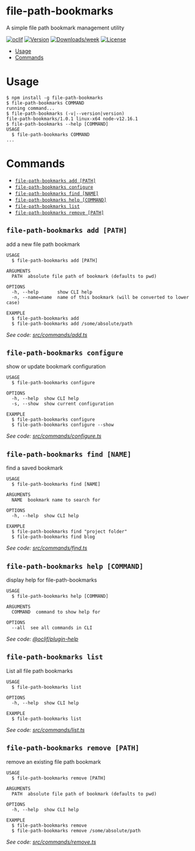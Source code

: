 file-path-bookmarks
=============================

A simple file path bookmark management utility

[![oclif](https://img.shields.io/badge/cli-oclif-brightgreen.svg)](https://oclif.io)
[![Version](https://img.shields.io/npm/v/file-path-bookmarks.svg)](https://npmjs.org/package/file-path-bookmarks)
[![Downloads/week](https://img.shields.io/npm/dw/file-path-bookmarks.svg)](https://npmjs.org/package/file-path-bookmarks)
[![License](https://img.shields.io/npm/l/file-path-bookmarks.svg)](https://github.com/file-path-bookmarks/blob/master/package.json)

<!-- toc -->
* [Usage](#usage)
* [Commands](#commands)
<!-- tocstop -->
# Usage
<!-- usage -->
```sh-session
$ npm install -g file-path-bookmarks
$ file-path-bookmarks COMMAND
running command...
$ file-path-bookmarks (-v|--version|version)
file-path-bookmarks/1.0.1 linux-x64 node-v12.16.1
$ file-path-bookmarks --help [COMMAND]
USAGE
  $ file-path-bookmarks COMMAND
...
```
<!-- usagestop -->
# Commands
<!-- commands -->
* [`file-path-bookmarks add [PATH]`](#file-path-bookmarks-add-path)
* [`file-path-bookmarks configure`](#file-path-bookmarks-configure)
* [`file-path-bookmarks find [NAME]`](#file-path-bookmarks-find-name)
* [`file-path-bookmarks help [COMMAND]`](#file-path-bookmarks-help-command)
* [`file-path-bookmarks list`](#file-path-bookmarks-list)
* [`file-path-bookmarks remove [PATH]`](#file-path-bookmarks-remove-path)

## `file-path-bookmarks add [PATH]`

add a new file path bookmark

```
USAGE
  $ file-path-bookmarks add [PATH]

ARGUMENTS
  PATH  absolute file path of bookmark (defaults to pwd)

OPTIONS
  -h, --help       show CLI help
  -n, --name=name  name of this bookmark (will be converted to lower case)

EXAMPLE
  $ file-path-bookmarks add
  $ file-path-bookmarks add /some/absolute/path
```

_See code: [src/commands/add.ts](https://github.com/andrewbrey/file-path-bookmarks/blob/v1.0.1/src/commands/add.ts)_

## `file-path-bookmarks configure`

show or update bookmark configuration

```
USAGE
  $ file-path-bookmarks configure

OPTIONS
  -h, --help  show CLI help
  -s, --show  show current configuration

EXAMPLE
  $ file-path-bookmarks configure
  $ file-path-bookmarks configure --show
```

_See code: [src/commands/configure.ts](https://github.com/andrewbrey/file-path-bookmarks/blob/v1.0.1/src/commands/configure.ts)_

## `file-path-bookmarks find [NAME]`

find a saved bookmark

```
USAGE
  $ file-path-bookmarks find [NAME]

ARGUMENTS
  NAME  bookmark name to search for

OPTIONS
  -h, --help  show CLI help

EXAMPLE
  $ file-path-bookmarks find "project folder"
  $ file-path-bookmarks find blog
```

_See code: [src/commands/find.ts](https://github.com/andrewbrey/file-path-bookmarks/blob/v1.0.1/src/commands/find.ts)_

## `file-path-bookmarks help [COMMAND]`

display help for file-path-bookmarks

```
USAGE
  $ file-path-bookmarks help [COMMAND]

ARGUMENTS
  COMMAND  command to show help for

OPTIONS
  --all  see all commands in CLI
```

_See code: [@oclif/plugin-help](https://github.com/oclif/plugin-help/blob/v2.2.3/src/commands/help.ts)_

## `file-path-bookmarks list`

List all file path bookmarks

```
USAGE
  $ file-path-bookmarks list

OPTIONS
  -h, --help  show CLI help

EXAMPLE
  $ file-path-bookmarks list
```

_See code: [src/commands/list.ts](https://github.com/andrewbrey/file-path-bookmarks/blob/v1.0.1/src/commands/list.ts)_

## `file-path-bookmarks remove [PATH]`

remove an existing file path bookmark

```
USAGE
  $ file-path-bookmarks remove [PATH]

ARGUMENTS
  PATH  absolute file path of bookmark (defaults to pwd)

OPTIONS
  -h, --help  show CLI help

EXAMPLE
  $ file-path-bookmarks remove
  $ file-path-bookmarks remove /some/absolute/path
```

_See code: [src/commands/remove.ts](https://github.com/andrewbrey/file-path-bookmarks/blob/v1.0.1/src/commands/remove.ts)_
<!-- commandsstop -->
